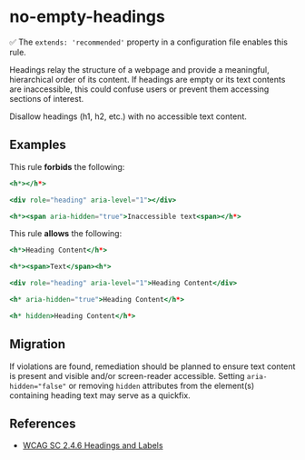 # no-empty-headings

✅ The `extends: 'recommended'` property in a configuration file enables this rule.

Headings relay the structure of a webpage and provide a meaningful, hierarchical order of its content. If headings are empty or its text contents are inaccessible, this could confuse users or prevent them accessing sections of interest.

Disallow headings (h1, h2, etc.) with no accessible text content.

## Examples

This rule **forbids** the following:

```hbs
<h*></h*>
```

```hbs
<div role="heading" aria-level="1"></div>
```

```hbs
<h*><span aria-hidden="true">Inaccessible text<span></h*>
```

This rule **allows** the following:

```hbs
<h*>Heading Content</h*>
```

```hbs
<h*><span>Text</span><h*>
```

```hbs
<div role="heading" aria-level="1">Heading Content</div>
```

```hbs
<h* aria-hidden="true">Heading Content</h*>
```

```hbs
<h* hidden>Heading Content</h*>
```

## Migration

If violations are found, remediation should be planned to ensure text content is present and visible and/or screen-reader accessible. Setting `aria-hidden="false"` or removing `hidden` attributes from the element(s) containing heading text may serve as a quickfix.

## References

- [WCAG SC 2.4.6 Headings and Labels](https://www.w3.org/TR/UNDERSTANDING-WCAG20/navigation-mechanisms-descriptive.html)
